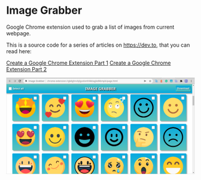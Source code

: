 # Image Grabber
Google Chrome extension used to grab a list of images from current webpage.

This is a source code for a series of articles on https://dev.to, that you can read here:

[Create a Google Chrome Extension Part 1](https://dev.to/andreygermanov/create-a-google-chrome-extension-part-1-image-grabber-1foa)
[Create a Google Chrome Extension Part 2](https://dev.to/andreygermanov/create-a-google-chrome-extension-part-2-image-grabber-47h7)

![UI](assets/page_screen4.png)
